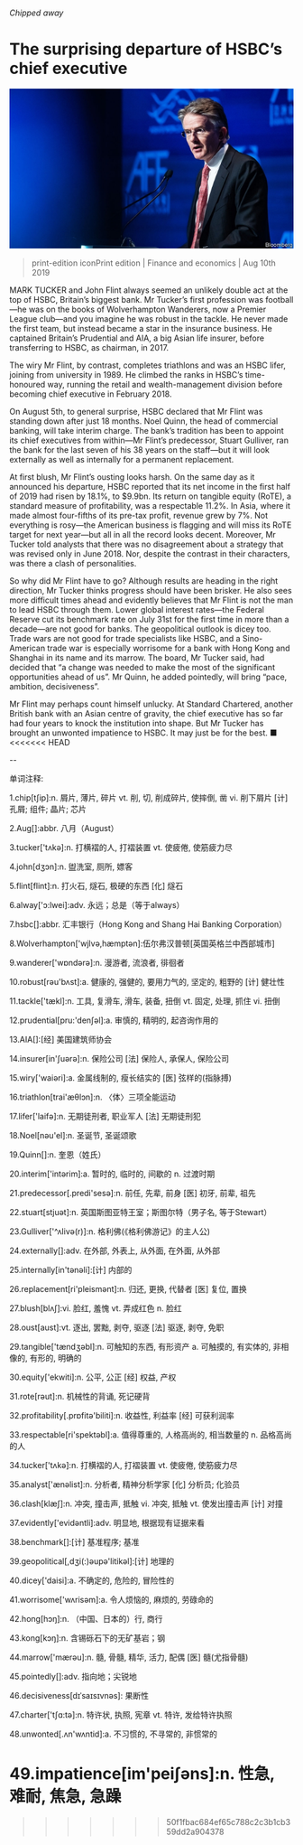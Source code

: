 ###### Chipped away

# The surprising departure of HSBC’s chief executive 

![image](images/20190810_FNP001_0.jpg) 

> print-edition iconPrint edition | Finance and economics | Aug 10th 2019 

MARK TUCKER and John Flint always seemed an unlikely double act at the top of HSBC, Britain’s biggest bank. Mr Tucker’s first profession was football—he was on the books of Wolverhampton Wanderers, now a Premier League club—and you imagine he was robust in the tackle. He never made the first team, but instead became a star in the insurance business. He captained Britain’s Prudential and AIA, a big Asian life insurer, before transferring to HSBC, as chairman, in 2017. 

The wiry Mr Flint, by contrast, completes triathlons and was an HSBC lifer, joining from university in 1989. He climbed the ranks in HSBC’s time-honoured way, running the retail and wealth-management division before becoming chief executive in February 2018. 

On August 5th, to general surprise, HSBC declared that Mr Flint was standing down after just 18 months. Noel Quinn, the head of commercial banking, will take interim charge. The bank’s tradition has been to appoint its chief executives from within—Mr Flint’s predecessor, Stuart Gulliver, ran the bank for the last seven of his 38 years on the staff—but it will look externally as well as internally for a permanent replacement. 

At first blush, Mr Flint’s ousting looks harsh. On the same day as it announced his departure, HSBC reported that its net income in the first half of 2019 had risen by 18.1%, to $9.9bn. Its return on tangible equity (RoTE), a standard measure of profitability, was a respectable 11.2%. In Asia, where it made almost four-fifths of its pre-tax profit, revenue grew by 7%. Not everything is rosy—the American business is flagging and will miss its RoTE target for next year—but all in all the record looks decent. Moreover, Mr Tucker told analysts that there was no disagreement about a strategy that was revised only in June 2018. Nor, despite the contrast in their characters, was there a clash of personalities. 

So why did Mr Flint have to go? Although results are heading in the right direction, Mr Tucker thinks progress should have been brisker. He also sees more difficult times ahead and evidently believes that Mr Flint is not the man to lead HSBC through them. Lower global interest rates—the Federal Reserve cut its benchmark rate on July 31st for the first time in more than a decade—are not good for banks. The geopolitical outlook is dicey too. Trade wars are not good for trade specialists like HSBC, and a Sino-American trade war is especially worrisome for a bank with Hong Kong and Shanghai in its name and its marrow. The board, Mr Tucker said, had decided that “a change was needed to make the most of the significant opportunities ahead of us”. Mr Quinn, he added pointedly, will bring “pace, ambition, decisiveness”. 

Mr Flint may perhaps count himself unlucky. At Standard Chartered, another British bank with an Asian centre of gravity, the chief executive has so far had four years to knock the institution into shape. But Mr Tucker has brought an unwonted impatience to HSBC. It may just be for the best. ■ 
<<<<<<< HEAD

-- 

 单词注释:

1.chip[tʃip]:n. 屑片, 薄片, 碎片 vt. 削, 切, 削成碎片, 使摔倒, 凿 vi. 削下屑片 [计] 孔屑; 组件; 晶片; 芯片 

2.Aug[]:abbr. 八月（August） 

3.tucker['tʌkә]:n. 打横褶的人, 打褶装置 vt. 使疲倦, 使筋疲力尽 

4.john[dʒɔn]:n. 盥洗室, 厕所, 嫖客 

5.flint[flint]:n. 打火石, 燧石, 极硬的东西 [化] 燧石 

6.alway['ɔ:lwei]:adv. 永远；总是（等于always） 

7.hsbc[]:abbr. 汇丰银行（Hong Kong and Shang Hai Banking Corporation） 

8.Wolverhampton['wjlvә,hæmptәn]:伍尔弗汉普顿[英国英格兰中西部城市] 

9.wanderer['wɒndәrә]:n. 漫游者, 流浪者, 徘徊者 

10.robust[rәu'bʌst]:a. 健康的, 强健的, 要用力气的, 坚定的, 粗野的 [计] 健壮性 

11.tackle['tækl]:n. 工具, 复滑车, 滑车, 装备, 扭倒 vt. 固定, 处理, 抓住 vi. 扭倒 

12.prudential[pru:'denʃәl]:a. 审慎的, 精明的, 起咨询作用的 

13.AIA[]:[经] 美国建筑师协会 

14.insurer[in'ʃuәrә]:n. 保险公司 [法] 保险人, 承保人, 保险公司 

15.wiry['waiәri]:a. 金属线制的, 瘦长结实的 [医] 弦样的(指脉搏) 

16.triathlon[trai'æθlɔn]:n. 〈体〉三项全能运动 

17.lifer['laifә]:n. 无期徒刑者, 职业军人 [法] 无期徒刑犯 

18.Noel[nәu'el]:n. 圣诞节, 圣诞颂歌 

19.Quinn[]:n. 奎恩（姓氏） 

20.interim['intәrim]:a. 暂时的, 临时的, 间歇的 n. 过渡时期 

21.predecessor[.predi'sesә]:n. 前任, 先辈, 前身 [医] 初牙, 前辈, 祖先 

22.stuart[stjuәt]:n. 英国斯图亚特王室；斯图尔特（男子名, 等于Stewart） 

23.Gulliver['^ʌlivә(r)]:n. 格利佛(《格利佛游记》的主人公) 

24.externally[]:adv. 在外部, 外表上, 从外面, 在外面, 从外部 

25.internally[in'tәnәli]:[计] 内部的 

26.replacement[ri'pleismәnt]:n. 归还, 更换, 代替者 [医] 复位, 置换 

27.blush[blʌʃ]:vi. 脸红, 羞愧 vt. 弄成红色 n. 脸红 

28.oust[aust]:vt. 逐出, 罢黜, 剥夺, 驱逐 [法] 驱逐, 剥夺, 免职 

29.tangible['tændʒәbl]:n. 可触知的东西, 有形资产 a. 可触摸的, 有实体的, 非相像的, 有形的, 明确的 

30.equity['ekwiti]:n. 公平, 公正 [经] 权益, 产权 

31.rote[rәut]:n. 机械性的背诵, 死记硬背 

32.profitability[.prɒfitә'biliti]:n. 收益性, 利益率 [经] 可获利润率 

33.respectable[ri'spektәbl]:a. 值得尊重的, 人格高尚的, 相当数量的 n. 品格高尚的人 

34.tucker['tʌkә]:n. 打横褶的人, 打褶装置 vt. 使疲倦, 使筋疲力尽 

35.analyst['ænәlist]:n. 分析者, 精神分析学家 [化] 分析员; 化验员 

36.clash[klæʃ]:n. 冲突, 撞击声, 抵触 vi. 冲突, 抵触 vt. 使发出撞击声 [计] 对撞 

37.evidently['evidәntli]:adv. 明显地, 根据现有证据来看 

38.benchmark[]:[计] 基准程序; 基准 

39.geopolitical[,dʒi(:)әupә'litikәl]:[计] 地理的 

40.dicey['daisi]:a. 不确定的, 危险的, 冒险性的 

41.worrisome['wʌrisәm]:a. 令人烦恼的, 麻烦的, 劳碌命的 

42.hong[hɔŋ]:n. （中国、日本的）行, 商行 

43.kong[kɔŋ]:n. 含锡砾石下的无矿基岩；钢 

44.marrow['mærәu]:n. 髓, 骨髓, 精华, 活力, 配偶 [医] 髓(尤指骨髓) 

45.pointedly[]:adv. 指向地；尖锐地 

46.decisiveness[dɪˈsaɪsɪvnəs]: 果断性 

47.charter['tʃɑ:tә]:n. 特许状, 执照, 宪章 vt. 特许, 发给特许执照 

48.unwonted[.ʌn'wʌntid]:a. 不习惯的, 不寻常的, 非惯常的 

49.impatience[im'peiʃәns]:n. 性急, 难耐, 焦急, 急躁 
=======
>>>>>>> 50f1fbac684ef65c788c2c3b1cb359dd2a904378

